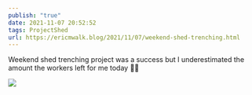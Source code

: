 ```yaml
---
publish: "true"
date: 2021-11-07 20:52:52
tags: ProjectShed
url: https://ericmwalk.blog/2021/11/07/weekend-shed-trenching.html
---
```


Weekend shed trenching project was a success but I underestimated the amount the workers left for me today 🤦‍♂️


![](https://ericmwalk.blog/uploads/2023/e144292a54.jpg)